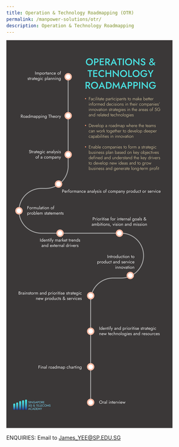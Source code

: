 ```yaml
---
title: Operation & Technology Roadmapping (OTR)
permalink: /manpower-solutions/otr/
description: Operation & Technology Roadmapping
---
```

![Operation and Technology Roadmapping (OTR)](/images/manpower-solutions/OTR-S.png)

ENQUIRIES: Email to James_YEE@SP.EDU.SG